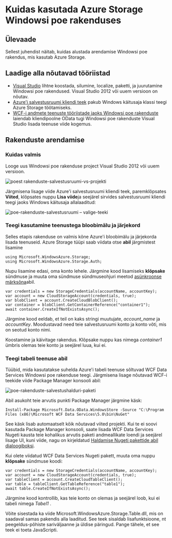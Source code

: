 <properties
    pageTitle="Windowsi poe rakendustes kasutada Azure storage | Microsoft Azure'i"
    description="Saate teada, kuidas luua Windowsi poe rakendus, mis kasutab Azure'i bloobimälu, järjekorda, tabelis või faili salvestusruumi."
    services="storage"
    documentationCenter=""
    authors="tamram"
    manager="carmonm"
    editor="tysonn"/>

<tags
    ms.service="storage"
    ms.workload="storage"
    ms.tgt_pltfrm="mobile-windows-store"
    ms.devlang="dotnet"
    ms.topic="article"
    ms.date="10/18/2016"
    ms.author="tamram"/>
    
# <a name="how-to-use-azure-storage-in-windows-store-apps"></a>Kuidas kasutada Azure Storage Windowsi poe rakenduses

## <a name="overview"></a>Ülevaade

Sellest juhendist näitab, kuidas alustada arendamise Windowsi poe rakendus, mis kasutab Azure Storage.

## <a name="download-required-tools"></a>Laadige alla nõutavad tööriistad

- [Visual Studio](https://www.visualstudio.com/en-us/visual-studio-homepage-vs.aspx) lihtne koostada, silumine, localize, paketti, ja juurutamine Windowsi poe rakendused. Visual Studio 2012 või uuem versioon on nõutav.
- [Azure'i salvestusruumi kliendi teek](https://www.nuget.org/packages/WindowsAzure.Storage) pakub Windows käitusaja klassi teegi Azure Storage töötamiseks.
- [WCF-i andmete teenuste tööriistade jaoks Windowsi poe rakenduste](http://www.microsoft.com/download/details.aspx?id=30714) laiendab kliendipoolne OData tugi Windowsi poe rakenduste Visual Studio lisada teenuse viide kogemus.

## <a name="develop-apps"></a>Rakenduste arendamise

### <a name="getting-ready"></a>Kuidas valmis

Looge uus Windowsi poe rakenduse project Visual Studio 2012 või uuem versioon.

![poest rakenduste-salvestusruumi-vs-projekti][store-apps-storage-vs-project]

Järgmisena lisage viide Azure'i salvestusruumi kliendi teek, paremklõpsates **Viited**, klõpsates nuppu **Lisa viide**ja seejärel sirvides salvestusruumi kliendi teegi jaoks Windows käitusaja allalaaditud:

![poe-rakenduste-salvestusruumi – valige-teeki][store-apps-storage-choose-library]

### <a name="using-the-library-with-the-blob-and-queue-services"></a>Teegi kasutamine teenustega bloobimälu ja järjekord

Selles etapis rakenduse on valmis kõne Azure'i bloobimälu ja järjekorda lisada teenuseid. Azure Storage tüüpi saab viidata otse **abil** järgmistest lisamine

    using Microsoft.WindowsAzure.Storage;
    using Microsoft.WindowsAzure.Storage.Auth;

Nupu lisamine edasi, oma konto lehele. Järgmine kood lisamiseks **klõpsake** sündmuse ja muuta oma sündmuse sündmuseohjuri meetod [asünkroonse märksõna](http://msdn.microsoft.com/library/vstudio/hh156513.aspx)abil.

    var credentials = new StorageCredentials(accountName, accountKey);
    var account = new CloudStorageAccount(credentials, true);
    var blobClient = account.CreateCloudBlobClient();
    var container = blobClient.GetContainerReference("container1");
    await container.CreateIfNotExistsAsync();

Järgmine kood eeldab, et teil on kaks stringi muutujate, *account_name* ja *accountKey*. Moodustavad need teie salvestusruumi konto ja konto võti, mis on seotud konto nimi.

Koostamine ja käivitage rakendus. Klõpsake nuppu kas nimega *container1* ümbris olemas teie konto ja seejärel luua, kui ei.

### <a name="using-the-library-with-the-table-service"></a>Teegi tabeli teenuse abil

Tüübid, mida kasutatakse suhelda Azure'i tabeli teenuse sõltuvad WCF Data Services Windowsi poe rakenduse teegi. Järgmisena lisage nõutavad WCF-i teekide viide Package Manager konsooli abil:

![poe-rakenduste-salvestushalduri-paketi][store-apps-storage-package-manager]

Abil asukoht teie arvutis punkti Package Manager järgmine käsk:

    Install-Package Microsoft.Data.OData.WindowsStore -Source "C:\Program Files (x86)\Microsoft WCF Data Services\5.0\bin\NuGet"

See käsk lisab automaatselt kõik nõutavad viited projekti. Kui te ei soovi kasutada Package Manager konsooli, saate lisada WCF Data Services Nugeti kausta teie kohalikus arvutis paketi andmeallikate loendi ja seejärel lisage UI, kuni viide, nagu on kirjeldatud [Haldamise Nugeti pakettide abil dialoogiboksi](http://docs.nuget.org/docs/start-here/Managing-NuGet-Packages-Using-The-Dialog).

Kui olete viidatud WCF Data Services Nugeti pakett, muuta oma nuppu **klõpsake** sündmuse koodi:

    var credentials = new StorageCredentials(accountName, accountKey);
    var account = new CloudStorageAccount(credentials, true);
    var tableClient = account.CreateCloudTableClient();
    var table = tableClient.GetTableReference("table1");
    await table.CreateIfNotExistsAsync();

Järgmine kood kontrollib, kas teie konto on olemas ja seejärel loob, kui ei tabeli nimega *Tabel1* .

Võite sisestada ka viide Microsoft.WindowsAzure.Storage.Table.dll, mis on saadaval samas pakendis alla laaditud. See teek sisaldab lisafunktsioone, nt peegeldus-põhiste sariväljaanne ja üldise päringud. Pange tähele, et see teek ei toeta JavaScripti.



[store-apps-storage-vs-project]: ./media/storage-use-store-apps/store-apps-storage-vs-project.png
[store-apps-storage-choose-library]: ./media/storage-use-store-apps/store-apps-storage-choose-library.png
[store-apps-storage-package-manager]: ./media/storage-use-store-apps/store-apps-storage-package-manager.png
